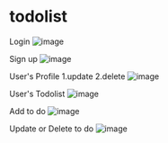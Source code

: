 # todolist
Login
![image](https://user-images.githubusercontent.com/84187796/160330018-7f05db19-f549-4599-a594-62bbba982446.png)

Sign up
![image](https://user-images.githubusercontent.com/84187796/160330139-84db305d-c4fd-4f3f-ab74-a96cf91cae1d.png)

User's Profile
1.update
2.delete
![image](https://user-images.githubusercontent.com/84187796/160330176-3056a012-a551-49e9-8719-be2c08282f64.png)

User's Todolist
![image](https://user-images.githubusercontent.com/84187796/160330642-5126f840-bfdd-4521-ac87-6bbaa595a061.png)

Add to do
![image](https://user-images.githubusercontent.com/84187796/160330694-c39ea0d0-3bf6-4657-9f7b-0699b168ed97.png)

Update or Delete to do
![image](https://user-images.githubusercontent.com/84187796/160330773-963507af-8718-4531-b900-ac0579d00d72.png)
